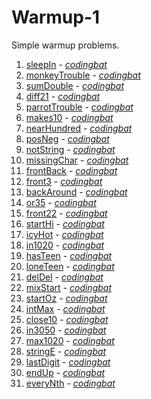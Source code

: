 # Warmup-1

Simple warmup problems.

1. [sleepIn](https://github.com/liampuk/code-practice/blob/master/codingbat/warmup-1/sleepIn.md) - _[codingbat](http://codingbat.com/prob/p187868)_
2. [monkeyTrouble](https://github.com/liampuk/code-practice/blob/master/codingbat/warmup-1/monkeyTrouble.md) - _[codingbat](http://codingbat.com/prob/p181646)_
3. [sumDouble](https://github.com/liampuk/code-practice/blob/master/codingbat/warmup-1/sumDouble.md) - _[codingbat](http://codingbat.com/prob/p154485)_
4. [diff21](https://github.com/liampuk/code-practice/blob/master/codingbat/warmup-1/diff21.md) - _[codingbat](http://codingbat.com/prob/p116624)_
5. [parrotTrouble](https://github.com/liampuk/code-practice/blob/master/codingbat/warmup-1/parrotTrouble.md) - _[codingbat](http://codingbat.com/prob/p140449)_
6. [makes10](https://github.com/liampuk/code-practice/blob/master/codingbat/warmup-1/makes10.md) - _[codingbat](http://codingbat.com/prob/p182873)_
7. [nearHundred](https://github.com/liampuk/code-practice/blob/master/codingbat/warmup-1/nearHundred.md) - _[codingbat](http://codingbat.com/prob/p184004)_
8. [posNeg](https://github.com/liampuk/code-practice/blob/master/codingbat/warmup-1/posNeg.md) - _[codingbat](http://codingbat.com/prob/p159227)_
9. [notString](https://github.com/liampuk/code-practice/blob/master/codingbat/warmup-1/notString.md) - _[codingbat](http://codingbat.com/prob/p191914)_
10. [missingChar](https://github.com/liampuk/code-practice/blob/master/codingbat/warmup-1/missingChar.md) - _[codingbat](http://codingbat.com/prob/p190570)_
11. [frontBack](https://github.com/liampuk/code-practice/blob/master/codingbat/warmup-1/frontBack.md) - _[codingbat](http://codingbat.com/prob/p123384)_
12. [front3](https://github.com/liampuk/code-practice/blob/master/codingbat/warmup-1/front3.md) - _[codingbat](http://codingbat.com/prob/p136351)_
13. [backAround](https://github.com/liampuk/code-practice/blob/master/codingbat/warmup-1/backAround.md) - _[codingbat](http://codingbat.com/prob/p161642)_
14. [or35](https://github.com/liampuk/code-practice/blob/master/codingbat/warmup-1/or35.md) - _[codingbat](http://codingbat.com/prob/p112564)_
15. [front22](https://github.com/liampuk/code-practice/blob/master/codingbat/warmup-1/front22.md) - _[codingbat](http://codingbat.com/prob/p183592)_
16. [startHi](https://github.com/liampuk/code-practice/blob/master/codingbat/warmup-1/startHi.md) - _[codingbat](http://codingbat.com/prob/p191022)_
17. [icyHot](https://github.com/liampuk/code-practice/blob/master/codingbat/warmup-1/icyHot.md) - _[codingbat](http://codingbat.com/prob/p192082)_
18. [in1020](https://github.com/liampuk/code-practice/blob/master/codingbat/warmup-1/in1020.md) - _[codingbat](http://codingbat.com/prob/p144535)_
19. [hasTeen](https://github.com/liampuk/code-practice/blob/master/codingbat/warmup-1/hasTeen.md) - _[codingbat](http://codingbat.com/prob/p178986)_
20. [loneTeen](https://github.com/liampuk/code-practice/blob/master/codingbat/warmup-1/loneTeen.md) - _[codingbat](http://codingbat.com/prob/p165701)_
21. [delDel](https://github.com/liampuk/code-practice/blob/master/codingbat/warmup-1/delDel.md) - _[codingbat](http://codingbat.com/prob/p100905)_
22. [mixStart](https://github.com/liampuk/code-practice/blob/master/codingbat/warmup-1/mixStart.md) - _[codingbat](http://codingbat.com/prob/p151713)_
23. [startOz](https://github.com/liampuk/code-practice/blob/master/codingbat/warmup-1/startOz.md) - _[codingbat](http://codingbat.com/prob/p199720)_
24. [intMax](https://github.com/liampuk/code-practice/blob/master/codingbat/warmup-1/intMax.md) - _[codingbat](http://codingbat.com/prob/p101887)_
25. [close10](https://github.com/liampuk/code-practice/blob/master/codingbat/warmup-1/close10.md) - _[codingbat](http://codingbat.com/prob/p172021)_
26. [in3050](https://github.com/liampuk/code-practice/blob/master/codingbat/warmup-1/in3050.md) - _[codingbat](http://codingbat.com/prob/p132134)_
27. [max1020](https://github.com/liampuk/code-practice/blob/master/codingbat/warmup-1/max1020.md) - _[codingbat](http://codingbat.com/prob/p177372)_
28. [stringE](https://github.com/liampuk/code-practice/blob/master/codingbat/warmup-1/stringE.md) - _[codingbat](http://codingbat.com/prob/p173784)_
29. [lastDigit](https://github.com/liampuk/code-practice/blob/master/codingbat/warmup-1/lastDigit.md) - _[codingbat](http://codingbat.com/prob/p125339)_
30. [endUp](https://github.com/liampuk/code-practice/blob/master/codingbat/warmup-1/endUp.md) - _[codingbat](http://codingbat.com/prob/p125268)_
31. [everyNth](https://github.com/liampuk/code-practice/blob/master/codingbat/warmup-1/everyNth.md) - _[codingbat](http://codingbat.com/prob/p196441)_